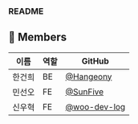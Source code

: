 ### README

## 👥 Members

| 이름 | 역할 | GitHub |
|------|------|--------|
| 한건희 | BE| [@Hangeony](https://github.com/Hangeony) |
| 민선오 | FE | [@SunFive](https://github.com/sunfivemin) |
| 신우혁 | FE | [@woo-dev-log](https://github.com/woo-dev-log) |
